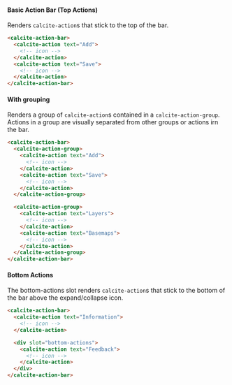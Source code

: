 #### Basic Action Bar (Top Actions)

Renders `calcite-action`s that stick to the top of the bar.

```html
<calcite-action-bar>
  <calcite-action text="Add">
    <!-- icon -->
  </calcite-action>
  <calcite-action text="Save">
    <!-- icon -->
  </calcite-action>
</calcite-action-bar>
```

#### With grouping

Renders a group of `calcite-action`s contained in a `calcite-action-group`. Actions in a group are visually separated from other groups or actions irn the bar.

```html
<calcite-action-bar>
  <calcite-action-group>
    <calcite-action text="Add">
      <!-- icon -->
    </calcite-action>
    <calcite-action text="Save">
      <!-- icon -->
    </calcite-action>
  </calcite-action-group>

  <calcite-action-group>
    <calcite-action text="Layers">
      <!-- icon -->
    </calcite-action>
    <calcite-action text="Basemaps">
      <!-- icon -->
    </calcite-action>
  </calcite-action-group>
</calcite-action-bar>
```

#### Bottom Actions

The bottom-actions slot renders `calcite-action`s that stick to the bottom of the bar above the expand/collapse icon.

```html
<calcite-action-bar>
  <calcite-action text="Information">
    <!-- icon -->
  </calcite-action>

  <div slot="bottom-actions">
    <calcite-action text="Feedback">
      <!-- icon -->
    </calcite-action>
  </div>
</calcite-action-bar>
```
